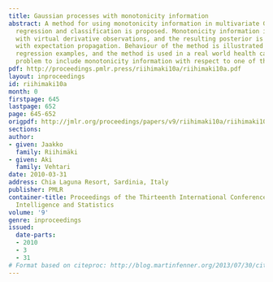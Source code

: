 ```yaml
---
title: Gaussian processes with monotonicity information
abstract: A method for using monotonicity information in multivariate Gaussian process
  regression and classification is proposed. Monotonicity information is introduced
  with virtual derivative observations, and the resulting posterior is approximated
  with expectation propagation. Behaviour of the method is illustrated with artificial
  regression examples, and the method is used in a real world health care classification
  problem to include monotonicity information with respect to one of the covariates.
pdf: http://proceedings.pmlr.press/riihimaki10a/riihimaki10a.pdf
layout: inproceedings
id: riihimaki10a
month: 0
firstpage: 645
lastpage: 652
page: 645-652
origpdf: http://jmlr.org/proceedings/papers/v9/riihimaki10a/riihimaki10a.pdf
sections: 
author:
- given: Jaakko
  family: Riihimäki
- given: Aki
  family: Vehtari
date: 2010-03-31
address: Chia Laguna Resort, Sardinia, Italy
publisher: PMLR
container-title: Proceedings of the Thirteenth International Conference on Artificial
  Intelligence and Statistics
volume: '9'
genre: inproceedings
issued:
  date-parts:
  - 2010
  - 3
  - 31
# Format based on citeproc: http://blog.martinfenner.org/2013/07/30/citeproc-yaml-for-bibliographies/
---
```

